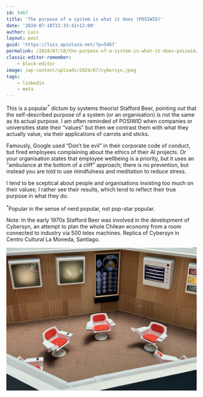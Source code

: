 ```yaml
---
id: 5467
title: 'The purpose of a system is what it does (POSIWID)'
date: '2024-07-18T22:33:41+12:00'
author: Luis
layout: post
guid: 'https://luis.apiolaza.net/?p=5467'
permalink: /2024/07/18/the-purpose-of-a-system-is-what-it-does-posiwid/
classic-editor-remember:
    - block-editor
image: /wp-content/uploads/2024/07/cybersyn.jpeg
tags:
    - linkedin
    - meta
---
```


This is a popular<sup>\*</sup> dictum by systems theorist Stafford Beer, pointing out that the self-described purpose of a system (or an organisation) is not the same as its actual purpose. I am often reminded of POSIWID when companies or universities state their “values” but then we contrast them with what they actually value, via their applications of carrots and sticks.

Famously, Google used “Don’t be evil” in their corporate code of conduct, but fired employees complaining about the ethics of their AI projects. Or your organisation states that employee wellbeing is a priority, but it uses an “ambulance at the bottom of a cliff” approach; there is no prevention, but instead you are told to use mindfulness and meditation to reduce stress.

I tend to be sceptical about people and organisations insisting too much on their values; I rather see their results, which tend to reflect their true purpose in what they do.

<sup>\*</sup>Popular in the sense of nerd popular, not pop-star popular.

Note: In the early 1970s Stafford Beer was involved in the development of Cybersyn, an attempt to plan the whole Chilean economy from a room connected to industry via 500 telex machines. Replica of Cybersyn in Centro Cultural La Moneda, Santiago.

![Replica of Cybersyn in Centro Cultural La Moneda, Santiago](/assets/images/cybersyn.jpeg)